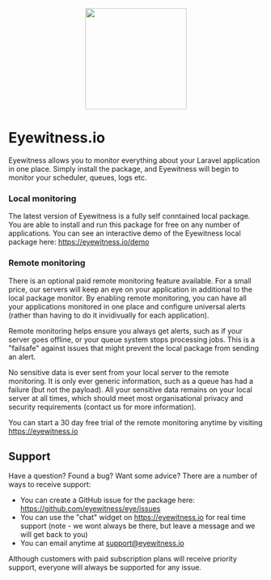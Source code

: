 <p align="center"><a href="https://eyewitness.io" target="_blank"><img width="200" src="https://eyewitness.io/img/logo/package.png"></a></p>

# Eyewitness.io

Eyewitness allows you to monitor everything about your Laravel application in one place. Simply install the package, and Eyewitness will begin to monitor your scheduler, queues, logs etc.

### Local monitoring

The latest version of Eyewitness is a fully self conntained local package. You are able to install and run this package for free on any number of applications. You can see an interactive demo of the Eyewitness local package here: https://eyewitness.io/demo

### Remote monitoring

There is an optional paid remote monitoring feature available. For a small price, our servers will keep an eye on your application in additional to the local package monitor. By enabling remote monitoring, you can have all your applications monitored in one place and configure universal alerts (rather than having to do it invidivually for each application).

Remote monitoring helps ensure you always get alerts, such as if your server goes offline, or your queue system stops processing jobs. This is a "failsafe" against issues that might prevent the local package from sending an alert.

No sensitive data is ever sent from your local server to the remote monitoring. It is only ever generic information, such as a queue has had a failure (but not the payload). All your sensitive data remains on your local server at all times, which should meet most organisational privacy and security requirements (contact us for more information).

You can start a 30 day free trial of the remote monitoring anytime by visiting https://eyewitness.io

## Support

Have a question? Found a bug? Want some advice? There are a number of ways to receive support:

- You can create a GitHub issue for the package here: https://github.com/eyewitness/eye/issues
- You can use the "chat" widget on https://eyewitness.io for real time support (note - we wont always be there, but leave a message and we will get back to you)
- You can email anytime at support@eyewitness.io

Although customers with paid subscription plans will receive priority support, everyone will always be supported for any issue.
